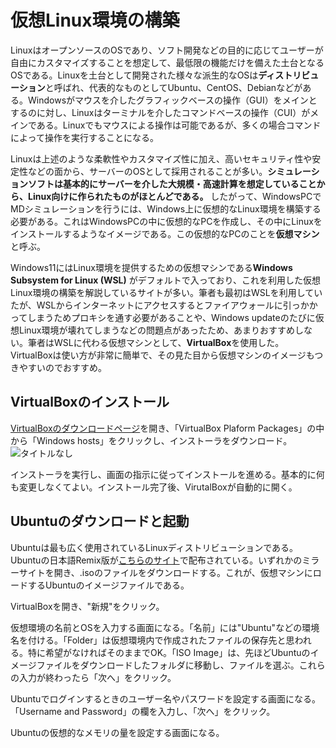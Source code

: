 # 仮想Linux環境の構築
LinuxはオープンソースのOSであり、ソフト開発などの目的に応じてユーザーが自由にカスタマイズすることを想定して、最低限の機能だけを備えた土台となるOSである。Linuxを土台として開発された様々な派生的なOSは**ディストリビューション**と呼ばれ、代表的なものとしてUbuntu、CentOS、Debianなどがある。Windowsがマウスを介したグラフィックベースの操作（GUI）をメインとするのに対し、Linuxはターミナルを介したコマンドベースの操作（CUI）がメインである。Linuxでもマウスによる操作は可能であるが、多くの場合コマンドによって操作を実行することになる。  

Linuxは上述のような柔軟性やカスタマイズ性に加え、高いセキュリティ性や安定性などの面から、サーバーのOSとして採用されることが多い。**シミュレーションソフトは基本的にサーバーを介した大規模・高速計算を想定していることから、Linux向けに作られたものがほとんどである。** したがって、WindowsPCでMDシミュレーションを行うには、Windows上に仮想的なLinux環境を構築する必要がある。これはWindowsPCの中に仮想的なPCを作成し、その中にLinuxをインストールするようなイメージである。この仮想的なPCのことを**仮想マシン**と呼ぶ。

Windows11にはLinux環境を提供するための仮想マシンである**Windows Subsystem for Linux (WSL)** がデフォルトで入っており、これを利用した仮想Linux環境の構築を解説しているサイトが多い。筆者も最初はWSLを利用していたが、WSLからインターネットにアクセスするとファイアウォールに引っかかってしまうためプロキシを通す必要があることや、Windows updateのたびに仮想Linux環境が壊れてしまうなどの問題点があったため、あまりおすすめしない。筆者はWSLに代わる仮想マシンとして、**VirtualBox**を使用した。VirtualBoxは使い方が非常に簡単で、その見た目から仮想マシンのイメージもつきやすいのでおすすめ。  

## VirtualBoxのインストール
[VirtualBoxのダウンロードページ](https://www.virtualbox.org/wiki/Downloads "Download VirtualBox")を開き、「VirtualBox Plaform Packages」の中から「Windows hosts」をクリックし、インストーラをダウンロード。  
![タイトルなし](https://github.com/user-attachments/assets/15a63997-fbbe-4eaf-81e0-a2c8a4881605)

インストーラを実行し、画面の指示に従ってインストールを進める。基本的に何も変更しなくてよい。インストール完了後、VirutalBoxが自動的に開く。  

## Ubuntuのダウンロードと起動
Ubuntuは最も広く使用されているLinuxディストリビューションである。Ubuntuの日本語Remix版が[こちらのサイト](https://www.ubuntulinux.jp/News/ubuntu2204-ja-remix "Ubuntu 22.04 LTS 日本語 Remix リリース")で配布されている。いずれかのミラーサイトを開き、.isoのファイルをダウンロードする。これが、仮想マシンにロードするUbuntuのイメージファイルである。  

VirtualBoxを開き、"新規"をクリック。  

仮想環境の名前とOSを入力する画面になる。「名前」には"Ubuntu"などの環境名を付ける。「Folder」は仮想環境内で作成されたファイルの保存先と思われる。特に希望がなければそのままでOK。「ISO Image」は、先ほどUbuntuのイメージファイルをダウンロードしたフォルダに移動し、ファイルを選ぶ。これらの入力が終わったら「次へ」をクリック。  

Ubuntuでログインするときのユーザー名やパスワードを設定する画面になる。「Username and Password」の欄を入力し、「次へ」をクリック。  

Ubuntuの仮想的なメモリの量を設定する画面になる。
